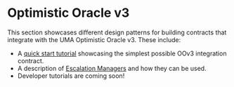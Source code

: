 # Optimistic Oracle v3

This section showcases different design patterns for building contracts that integrate with the UMA Optimistic Oracle v3. These include:

* A [quick start tutorial](../quick-start.md) showcasing the simplest possible OOv3 integration contract.
* A description of [Escalation Managers](escalation-managers.md) and how they can be used.
* Developer tutorials are coming soon!
